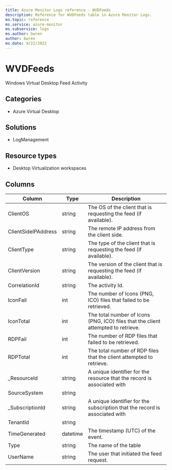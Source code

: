 ```yaml
---
title: Azure Monitor Logs reference - WVDFeeds
description: Reference for WVDFeeds table in Azure Monitor Logs.
ms.topic: reference
ms.service: azure-monitor
ms.subservice: logs
ms.author: bwren
author: bwren
ms.date: 9/22/2022
---
```


# WVDFeeds

 Windows Virtual Desktop Feed Activity

## Categories

- Azure Virtual Desktop
## Solutions

- LogManagement
## Resource types

- Desktop Virtualization workspaces




## Columns

| Column | Type | Description |
| --- | --- | --- |
| ClientOS | string | The OS of the client that is requesting the feed (if available). |
| ClientSideIPAddress | string | The remote IP address from the client side. |
| ClientType | string | The type of the client that is requesting the feed (if available). |
| ClientVersion | string | The version of the client that is requesting the feed (if available). |
| CorrelationId | string | The activity Id. |
| IconFail | int | The number of Icons (PNG, ICO) files that failed to be retrieved. |
| IconTotal | int | The total number of Icons (PNG, ICO) files that the client attempted to retrieve. |
| RDPFail | int | The number of RDP files that failed to be retrieved. |
| RDPTotal | int | The total number of RDP files that the client attempted to retrieve. |
| _ResourceId | string | A unique identifier for the resource that the record is associated with |
| SourceSystem | string |  |
| _SubscriptionId | string | A unique identifier for the subscription that the record is associated with |
| TenantId | string |  |
| TimeGenerated | datetime | The timestamp (UTC) of the event. |
| Type | string | The name of the table |
| UserName | string | The user that initiated the feed request. |
